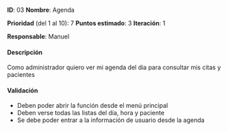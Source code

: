 **ID**: 03
**Nombre**: Agenda

**Prioridad** (del 1 al 10): 7
**Puntos estimado**: 3
**Iteración**: 1

**Responsable**: Manuel

#### Descripción
Como administrador quiero ver mi agenda del dia para consultar mis citas y pacientes

#### Validación
* Deben poder abrir la función desde el menú principal
* Deben verse todas las listas del día, hora y paciente
* Se debe poder entrar a la información de usuario desde la agenda
